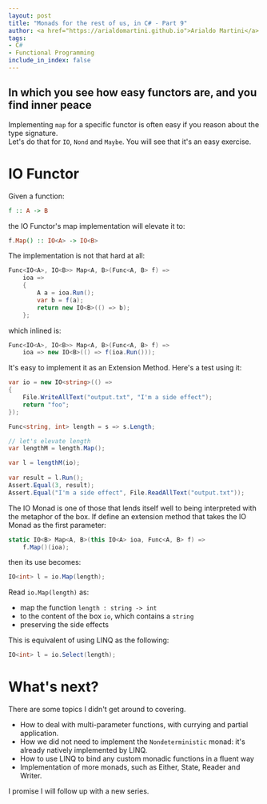 ```yaml
---
layout: post
title: "Monads for the rest of us, in C# - Part 9"
author: <a href="https://arialdomartini.github.io">Arialdo Martini</a>
tags:
- C#
- Functional Programming
include_in_index: false
---
```

## In which you see how easy functors are, and you find inner peace
Implementing `map` for a specific functor is often easy if you reason about the type signature.  
Let's do that for `IO`, `Nond` and `Maybe`. You will see that it's an easy exercise.

# IO Functor
Given a function:

```haskell
f :: A -> B
```

the IO Functor's map implementation will elevate it to:

```haskell
f.Map() :: IO<A> -> IO<B>
```

The implementation is not that hard at all:

```csharp
Func<IO<A>, IO<B>> Map<A, B>(Func<A, B> f) =>
    ioa =>
    {
        A a = ioa.Run();
        var b = f(a);
        return new IO<B>(() => b);
    };
```

which inlined is:

```csharp
Func<IO<A>, IO<B>> Map<A, B>(Func<A, B> f) =>
    ioa => new IO<B>(() => f(ioa.Run()));
```

It's easy to implement it as an Extension Method. Here's a test using it:

```csharp
var io = new IO<string>(() =>
{
    File.WriteAllText("output.txt", "I'm a side effect");
    return "foo";
});

Func<string, int> length = s => s.Length;

// let's elevate length
var lengthM = length.Map();

var l = lengthM(io);
            
var result = l.Run();
Assert.Equal(3, result);
Assert.Equal("I'm a side effect", File.ReadAllText("output.txt"));
```

The IO Monad is one of those that lends itself well to being interpreted with the metaphor of the box. If define an extension method that takes the IO Monad as the first parameter:

```csharp
static IO<B> Map<A, B>(this IO<A> ioa, Func<A, B> f) =>
    f.Map()(ioa);
```

then its use becomes:

```csharp
IO<int> l = io.Map(length);
```
Read `io.Map(length)` as:

* map the function `length : string -> int`
* to the content of the box `io`, which contains a `string`
* preserving the side effects

This is equivalent of using LINQ as the following:

```csharp
IO<int> l = io.Select(length); 
```


# What's next?
There are some topics I didn't get around to covering.

* How to deal with multi-parameter functions, with currying and partial application.
* How we did not need to implement the `Nondeterministic` monad: it's already natively implemented by LINQ.
* How to use LINQ to bind any custom monadic functions in a fluent way
* Implementation of more monads, such as Either, State, Reader and Writer.

I promise I will follow up with a new series.
